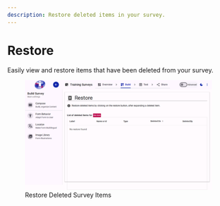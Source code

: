 ```yaml
---
description: Restore deleted items in your survey.
---
```


# Restore

Easily view and restore items that have been deleted from your survey.

<figure><img src="./assets/build-restore.png" alt="Restore Deleted Survey Items"><figcaption>Restore Deleted Survey Items</figcaption></figure>
